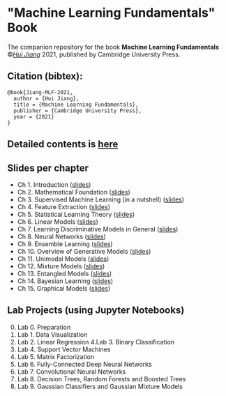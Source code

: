 # "Machine Learning Fundamentals" Book
The companion repository for the book **Machine Learning Fundamentals** ©[*Hui Jiang*](https://wiki.eecs.yorku.ca/user/hj/) 2021, published by Cambridge University Press.

## Citation (bibtex):
```
@book{Jiang-MLF-2021, 
  author = {Hui Jiang},
  title = {Machine Learning Fundamentals}, 
  publisher = {Cambridge University Press},
  year = {2021} 
}
```


## Detailed  contents is [here](materials/DetailedContents.pdf)

## Slides per chapter

* Ch 1. Introduction    ([slides](materials/slides/ch1_Introduction.pdf))
* Ch 2. Mathematical Foundation  ([slides](materials/slides/ch2_Mathematical_Foundation.pdf))
* Ch 3. Supervised Machine Learning (in a nutshell) ([slides](materials/slides/ch3_Supervised_Machine_Learning.pdf))
* Ch 4.  Feature Extraction ([slides](materials/slides/ch4_Feature_Extraction.pdf))
* Ch 5. Statistical Learning Theory ([slides](materials/slides/ch5_Statistical_Learning_Theory.pdf))
* Ch 6. Linear Models ([slides](materials/slides/ch6_Linear_Models.pdf))
* Ch 7. Learning Discriminative Models in General ([slides](materials/slides/ch7_Learning_Discriminative_Models.pdf))
* Ch 8. Neural Networks ([slides](materials/slides/ch8_Neural_Networks.pdf))
* Ch 9. Ensemble Learning ([slides](materials/slides/ch9_Ensemble_Learning.pdf))
* Ch 10. Overview of Generative Models ([slides](materials/slides/ch10_Overview_Generative_Models.pdf))
* Ch 11. Unimodal Models ([slides](materials/slides/ch11_Unimodal_Models.pdf))
* Ch 12. Mixture Models ([slides](materials/slides/ch12_Mixture_Models.pdf))
* Ch 13. Entangled Models ([slides](materials/slides/ch13_Entangled_Models.pdf))
* Ch 14. Bayesian Learning ([slides](materials/slides/ch14_Bayesian_Learning.pdf))
* Ch 15. Graphical Models ([slides](materials/slides/ch15_Graphical_Models.pdf))

## Lab Projects (using Jupyter Notebooks)

0. Lab 0. Preparation 
2. Lab 1. Data Visualization
3. Lab 2. Linear Regression
4.Lab 3. Binary Classification
5. Lab 4. Support Vector Machines
6. Lab 5. Matrix Factorization
7. Lab 6. Fully-Connected Deep Neural Networks
8. Lab 7. Convolutional Neural Networks
9. Lab 8. Decision Trees, Random Forests and Boosted Trees
10. Lab 9. Gaussian Classifiers and Gaussian Mixture Models
